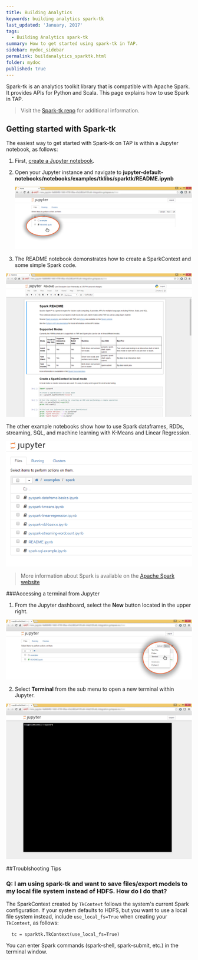 ```yaml
---
title: Building Analytics
keywords: building analytics spark-tk
last_updated: 'January, 2017'
tags:
  - Building Analytics spark-tk
summary: How to get started using spark-tk in TAP. 
sidebar: mydoc_sidebar
permalink: buildanalytics_sparktk.html
folder: mydoc
published: true
---
```


Spark-tk is an analytics toolkit library that is compatible with Apache Spark. It provides APIs for Python and Scala. This page explains how to use Spark in TAP.

>Visit the [Spark-tk repo](https://github.com/trustedanalytics/spark-tk) for additional information.

## Getting started with Spark-tk

The easiest way to get started with Spark-tk on TAP is within a Jupyter notebook, as follows:

1. First, [create a Jupyter notebook](/Building-Analytics/Creating_Jupyter_Notebook_Instance.md).

2. Open your Jupyter instance and navigate to **jupyter-default-notebooks/notebooks/examples/tklibs/sparktk/README.ipynb**  
  
    ![Accessing Readme files](/images/Build_Analytics_Spark_Screen1.png)  
  
3. The README notebook demonstrates how to create a SparkContext and some simple Spark code.

![Readme files in Jupyter Sample](/images/Build_Analytics_Spark_Screen2.png)

The other example notebooks show how to use Spark dataframes, RDDs, streaming, SQL, and machine learning with K-Means and Linear Regression.

![Readme files in Jupyter Sample](/images/Build_Analytics_Spark_Screen3.png)

>More information about Spark is available on the [Apache Spark website](http://spark.apache.org/)

###Accessing a terminal from Jupyter
1. From the Jupyter dashboard, select the **New** button located in the upper right.

![Accessing a Terminal from Jupyter](/images/Build_Analytics_Spark_Screen4.png) 

2. Select **Terminal** from the sub menu to open a new terminal within Jupyter. 

![Jupyter Terminal](/images/Build_Analytics_Spark_Screen5.png)  

##Troublshooting Tips

### Q: I am using spark-tk and want to save files/export models to my local file system instead of HDFS. How do I do that?

The SparkContext created by `TkContext` follows the system's current Spark configuration. If your system defaults to HDFS, but you want to use a local file system instead, include `use_local_fs=True` when creating your `TkContext`, as follows:  
  
      tc = sparktk.TkContext(use_local_fs=True)  
  

You can enter Spark commands (spark-shell, spark-submit, etc.) in the terminal window.
